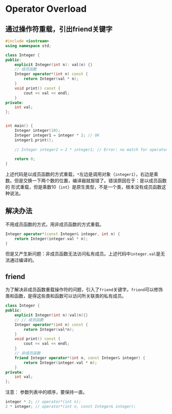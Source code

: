 # Operator Overload
## 通过操作符重载，引出friend关键字
```c++
#include <iostream>
using namespace std;

class Integer {
public:
    explicit Integer(int n): val(n) {}
    // 成员函数
    Integer operator*(int n) const {
        return Integer(val * n);
    }
    void print() const {
        cout << val << endl;
    }
private:
    int val;
};


int main() {
    Integer integer(10);
    Integer integer1 = integer * 2; // OK
    integer1.print();
    
    // Integer integer2 = 2 * integer1; // Error: no match for operator*
    
    return 0;
}
```
上述代码是以成员函数的方式重载，`*`左边是调用对象（`integer1`），右边是乘数。但是交换一下两个数的位置，编译器就报错了。错误原因在于：是以成员函数的
形式重载，但是乘数10（`int`）是原生类型，不是一个类，根本没有成员函数这种说法。
## 解决办法
不用成员函数的方式，用非成员函数的方式重载。
```c++
Integer operator*(const Integer& integer, int n) {
    return Integer(integer.val * n);
}
```
但是又产生新问题：非成员函数无法访问私有成员。上述代码中`integer.val`是无法通过编译的。
## friend
为了解决非成员函数重载操作符的问题，引入了`friend`关键字。`friend`可以修饰类和函数，是得这些类和函数可以访问所关联类的私有成员。
```c++
class Integer {
public:
    explicit Integer(int n):val(n){}
    // // 成员函数
    Integer operator*(int n) const {
        return Integer(val*n);
    }
    void print() const {
        cout << val << endl;
    }
    // 非成员函数
    friend Integer operator*(int n, const Integer& integer) {
        return Integer(integer.val * n);
    }
private:
    int val;
};
```
注意：
参数列表中的顺序，要保持一直。
```c++
integer * 2; // operator*(int n);
2 * integer; // operator*(int n, const Integer& integer);
```

